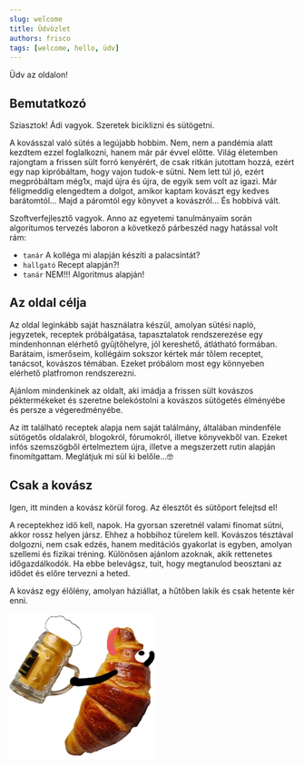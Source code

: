 ```yaml
---
slug: welcome
title: Üdvözlet
authors: frisco
tags: [welcome, hello, üdv]
---
```


Üdv az oldalon!

## Bemutatkozó
Sziasztok! Ádi vagyok. Szeretek biciklizni és sütögetni.

A kovásszal való sütés a legújabb hobbim. Nem, nem a pandémia alatt kezdtem ezzel foglalkozni, hanem már pár évvel előtte. Világ életemben rajongtam a frissen sült forró kenyérért, de csak ritkán jutottam hozzá, ezért egy nap kipróbáltam, hogy vajon tudok-e sütni. Nem lett túl jó, ezért megpróbáltam még1x, majd újra és újra, de egyik sem volt az igazi. Már féligmeddig elengedtem a dolgot, amikor kaptam kovászt egy kedves barátomtól... Majd a páromtól egy könyvet a kovászról... És hobbivá vált.

Szoftverfejlesztő vagyok. Anno az egyetemi tanulmányaim során algoritumos tervezés laboron a következő párbeszéd nagy hatással volt rám:
- `tanár` A kolléga mi alapján készíti a palacsintát?
- `hallgató` Recept alapján?!
- `tanár` NEM!!! Algoritmus alapján!


## Az oldal célja
Az oldal leginkább saját használatra készül, amolyan sütési napló, jegyzetek, receptek próbálgatása, tapasztalatok rendszerezése egy mindenhonnan elérhető gyűjtőhelyre, jól kereshető, átlátható formában. Barátaim, ismerőseim, kollégáim sokszor kértek már tőlem receptet, tanácsot, kovászos témában. Ezeket próbálom most egy könnyeben elérhető platfromon rendszerezni.

Ajánlom mindenkinek az oldalt, aki imádja a frissen sült kovászos péktermékeket és szeretne belekóstolni a kovászos sütögetés élményébe és persze a végeredményébe.

Az itt található receptek alapja nem saját találmány, általában mindenféle sütögetős oldalakról, blogokról, fórumokról, illetve könyvekből van. Ezeket infós szemszögből értelmeztem újra, illetve a megszerzett rutin alapján finomítgattam. Meglátjuk mi sül ki belőle...🤓


## Csak a kovász
Igen, itt minden a kovász körül forog. Az élesztőt és sütőport felejtsd el!

A receptekhez idő kell, napok. Ha gyorsan szeretnél valami finomat sütni, akkor rossz helyen jársz. Ehhez a hobbihoz türelem kell. Kovászos tésztával dolgozni, nem csak edzés, hanem meditációs gyakorlat is egyben, amolyan szellemi és fizikai tréning. Különösen ajánlom azoknak, akik rettenetes időgazdálkodók. Ha ebbe belevágsz, tuit, hogy megtanulod beosztani az idődet és előre tervezni a heted.

A kovász egy élőlény, amolyan háziállat, a hűtőben lakik és csak hetente kér enni.

![logo](../../static/img/logo.png)